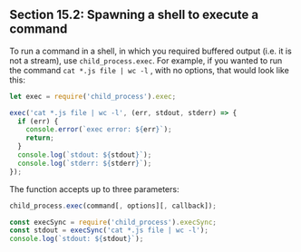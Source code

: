 ## Section 15.2: Spawning a shell to execute a command

To run a command in a shell, in which you required buffered output (i.e. it is not a 
stream), use `child_process.exec`. For example, if you wanted to run the command `cat *.js file | wc -l` , with no options, that would look like this:

```js
let exec = require('child_process').exec;

exec('cat *.js file | wc -l', (err, stdout, stderr) => {
  if (err) {
    console.error(`exec error: ${err}`);
    return;
  }
  console.log(`stdout: ${stdout}`);
  console.log(`stderr: ${stderr}`);
});
```

The function accepts up to three parameters:
```js
child_process.exec(command[, options][, callback]);
```

```js
const execSync = require('child_process').execSync;
const stdout = execSync('cat *.js file | wc -l');
console.log(`stdout: ${stdout}`);
```